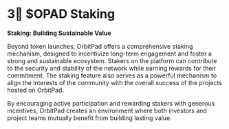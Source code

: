 # 3⃣ $OPAD Staking

**Staking: Building Sustainable Value**

Beyond token launches, OrbitPad offers a comprehensive staking mechanism, designed to incentivize long-term engagement and foster a strong and sustainable ecosystem. Stakers on the platform can contribute to the security and stability of the network while earning rewards for their commitment. The staking feature also serves as a powerful mechanism to align the interests of the community with the overall success of the projects hosted on OrbitPad.

By encouraging active participation and rewarding stakers with generous incentives, OrbitPad creates an environment where both investors and project teams mutually benefit from building lasting value.
